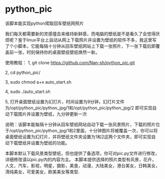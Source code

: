 # python_pic
该脚本能实现python爬取回车壁纸网照片

我们每天都需要新的灵感撞击来维持新鲜感，而电脑的壁纸是不是看久了会觉得厌烦呢？鉴于linux平台上自动从网上下载照片并设置为壁纸的软件不多，我这里写了个小脚本，它能每隔十分钟从回车壁纸网站上下载一张照片，下一张下载后即覆盖前一张，时刻保持你的桌面壁纸壁纸焕然一新。

使用教程：
1, git clone https://github.com/Nan-sh/python_pic.git

2, cd python_pic/

3, sudo chmod a+x auto_start.sh

4, sudo ./auto_start.sh

5, 打开桌面壁纸设置为幻灯片，时间设置为9分钟，幻灯片文件为/opt/python_pic/python_jpg/1和/opt/python_pic/python_jpg/2
即可实现自动下载图片并设置为壁纸，九分钟更新一次

说明：该脚本能每隔十分钟从回车壁纸网站自动下载一张风景照片，下载的照片位于/opt/python_pic/python_jpg/1和2里面，十分钟图片将被覆盖一次，你可以将桌面壁纸设置为幻灯片，并将壁纸文件夹设置为1和2这两个文件夹，即可实现自动下载壁纸并设置为壁纸的功能。

本脚本默认下载风景类型壁纸，但也提供了备选项，你可对pic.py文件进行修改，详细修改请以pic.py内的内容为主。
本脚本提供选择的照片类型有风景，花卉，人文，汽车，影视，明星，摄影，美食，动漫，大陆美女，港台美女，日韩美女，清纯美女，可爱美女，欧美美女等类型.


